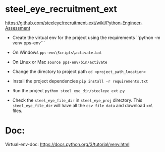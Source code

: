 # steel_eye_recruitment_ext

https://github.com/steeleye/recruitment-ext/wiki/Python-Engineer-Assessment

* Create the virtual env for the project using the requirements
``python -m venv pps-env```
  
* On Windows
 ```pps-env\Scripts\activate.bat```
  
* On Linux or Mac
```source pps-env/bin/activate```
  
* Change the directory to project path
```cd <project_path_location>```

* Install the project dependencies
```pip install -r requirements.txt```
  
* Run the project
```python steel_eye_dir/steeleye_ext.py```
  
* Check the `steel_eye_file_dir` in `steel_eye_proj` directory. This `steel_eye_file_dir`
will have all the `csv file data` and download `xml` files.
  
# Doc:
Virtual-env-doc: https://docs.python.org/3/tutorial/venv.html
